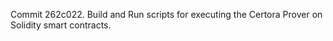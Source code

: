 Commit 262c022.                    Build and Run scripts for executing the Certora Prover on Solidity smart contracts.
